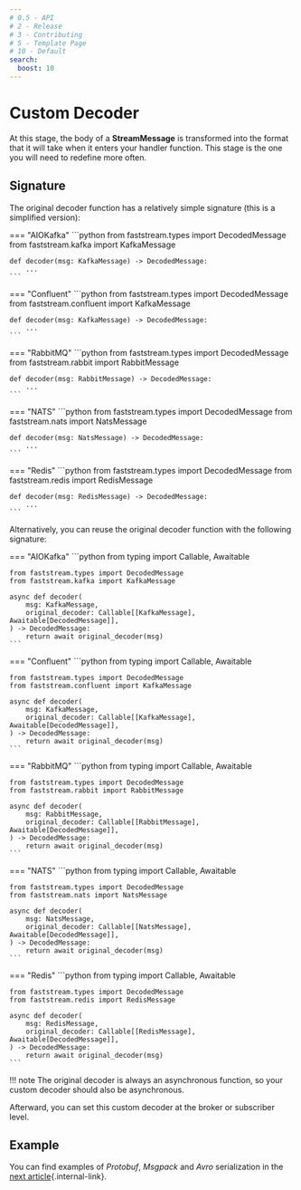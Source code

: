 ```yaml
---
# 0.5 - API
# 2 - Release
# 3 - Contributing
# 5 - Template Page
# 10 - Default
search:
  boost: 10
---
```


# Custom Decoder

At this stage, the body of a **StreamMessage** is transformed into the format that it will take when it enters your handler function. This stage is the one you will need to redefine more often.

## Signature

The original decoder function has a relatively simple signature (this is a simplified version):

=== "AIOKafka"
    ```python
    from faststream.types import DecodedMessage
    from faststream.kafka import KafkaMessage

    def decoder(msg: KafkaMessage) -> DecodedMessage:
        ...
    ```

=== "Confluent"
    ```python
    from faststream.types import DecodedMessage
    from faststream.confluent import KafkaMessage

    def decoder(msg: KafkaMessage) -> DecodedMessage:
        ...
    ```

=== "RabbitMQ"
    ```python
    from faststream.types import DecodedMessage
    from faststream.rabbit import RabbitMessage

    def decoder(msg: RabbitMessage) -> DecodedMessage:
        ...
    ```

=== "NATS"
    ```python
    from faststream.types import DecodedMessage
    from faststream.nats import NatsMessage

    def decoder(msg: NatsMessage) -> DecodedMessage:
        ...
    ```

=== "Redis"
    ```python
    from faststream.types import DecodedMessage
    from faststream.redis import RedisMessage

    def decoder(msg: RedisMessage) -> DecodedMessage:
        ...
    ```


Alternatively, you can reuse the original decoder function with the following signature:

=== "AIOKafka"
    ```python
    from typing import Callable, Awaitable

    from faststream.types import DecodedMessage
    from faststream.kafka import KafkaMessage

    async def decoder(
        msg: KafkaMessage,
        original_decoder: Callable[[KafkaMessage], Awaitable[DecodedMessage]],
    ) -> DecodedMessage:
        return await original_decoder(msg)
    ```

=== "Confluent"
    ```python
    from typing import Callable, Awaitable

    from faststream.types import DecodedMessage
    from faststream.confluent import KafkaMessage

    async def decoder(
        msg: KafkaMessage,
        original_decoder: Callable[[KafkaMessage], Awaitable[DecodedMessage]],
    ) -> DecodedMessage:
        return await original_decoder(msg)
    ```

=== "RabbitMQ"
    ```python
    from typing import Callable, Awaitable

    from faststream.types import DecodedMessage
    from faststream.rabbit import RabbitMessage

    async def decoder(
        msg: RabbitMessage,
        original_decoder: Callable[[RabbitMessage], Awaitable[DecodedMessage]],
    ) -> DecodedMessage:
        return await original_decoder(msg)
    ```

=== "NATS"
    ```python
    from typing import Callable, Awaitable

    from faststream.types import DecodedMessage
    from faststream.nats import NatsMessage

    async def decoder(
        msg: NatsMessage,
        original_decoder: Callable[[NatsMessage], Awaitable[DecodedMessage]],
    ) -> DecodedMessage:
        return await original_decoder(msg)
    ```

=== "Redis"
    ```python
    from typing import Callable, Awaitable

    from faststream.types import DecodedMessage
    from faststream.redis import RedisMessage

    async def decoder(
        msg: RedisMessage,
        original_decoder: Callable[[RedisMessage], Awaitable[DecodedMessage]],
    ) -> DecodedMessage:
        return await original_decoder(msg)
    ```


!!! note
    The original decoder is always an asynchronous function, so your custom decoder should also be asynchronous.

Afterward, you can set this custom decoder at the broker or subscriber level.

## Example

You can find examples of *Protobuf*, *Msgpack* and *Avro* serialization in the [next article](./examples.md){.internal-link}.
